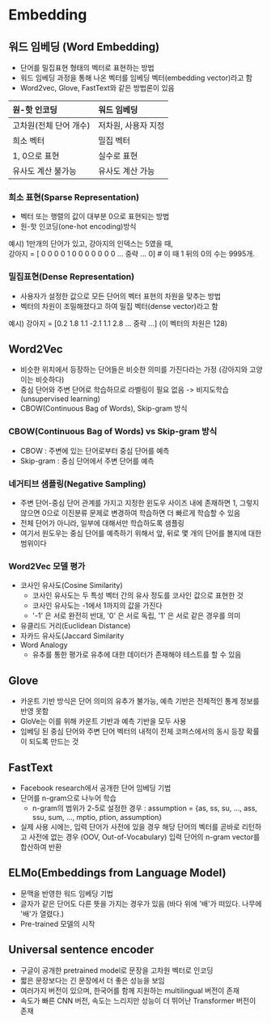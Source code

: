 # Embedding

## 워드 임베딩 \(Word Embedding\)

* 단어를 밀집표현 형태의 벡터로 표현하는 방법
* 워드 임베딩 과정을 통해 나온 벡터를 임베딩 벡터\(embedding vector\)라고 함
* Word2vec, Glove, FastText와 같은 방법론이 있음

| 원-핫 인코딩 | 워드 임베딩 |
| :--- | :--- |
| 고차원\(전체 단어 개수\) | 저차원, 사용자 지정 |
| 희소 벡터 | 밀집 벡터 |
| 1, 0으로 표현 | 실수로 표현 |
| 유사도 계산 불가능 | 유사도 계산 가능 |

### 희소 표현\(Sparse Representation\)

* 벡터 또는 행렬의 값이 대부분 0으로 표현되는 방법
* 원-핫 인코딩\(one-hot encoding\)방식

예시\) 1만개의 단어가 있고, 강아지의 인덱스는 5였을 때,   
 강아지 = \[ 0 0 0 0 1 0 0 0 0 0 0 0 … 중략 … 0\] \# 이 때 1 뒤의 0의 수는 9995개.

### 밀집표현\(Dense Representation\)

* 사용자가 설정한 값으로 모든 단어의 벡터 표현의 차원을 맞추는 방법
* 벡터의 차원이 조밀해졌다고 하여 밀집 벡터\(dense vector\)라고 함

예시\) 강아지 = \[0.2 1.8 1.1 -2.1 1.1 2.8 ... 중략 ...\] \(이 벡터의 차원은 128\)

## Word2Vec

* 비슷한 위치에서 등장하는 단어들은 비슷한 의미를 가진다라는 가정 \(강아지와 고양이는 비슷하다\)
* 중심 단어와 주변 단어로 학습하므로 라벨링이 필요 없음 -&gt; 비지도학습\(unsupervised learning\)
* CBOW\(Continuous Bag of Words\), Skip-gram 방식

### CBOW\(Continuous Bag of Words\) vs Skip-gram 방식

* CBOW : 주변에 있는 단어로부터 중심 단어를 예측
* Skip-gram : 중심 단어에서 주변 단어를 예측

### 네거티브 샘플링\(Negative Sampling\)

* 주변 단어-중심 단어 관계를 가지고 지정한 윈도우 사이즈 내에 존재하면 1, 그렇지 않으면 0으로 이진분류 문제로 변경하여 학습하면 더 빠르게 학습할 수 있음
* 전체 단어가 아니라, 일부에 대해서만 학습하도록 샘플링
* 여기서 원도우는 중심 단어를 예측하기 위해서 앞, 뒤로 몇 개의 단어를 볼지에 대한 범위이다 

### Word2Vec 모델 평가

* 코사인 유사도\(Cosine Similarity\)
  * 코사인 유사도는 두 특성 벡터 간의 유사 정도를 코사인 값으로 표현한 것
  * 코사인 유사도는 -1에서 1까지의 값을 가진다
  * '-1' 은 서로 완전히 반대, '0' 은 서로 독립, '1' 은 서로 같은 경우를 의미
* 유클리드 거리\(Euclidean Distance\)
* 자카드 유사도\(Jaccard Similarity
* Word Analogy
  * 유추를 통한 평가로 유추에 대한 데이터가 존재해야 테스트를 할 수 있음

## Glove

* 카운트 기반 방식은 단어 의미의 유추가 불가능, 예측 기반은 전체적인 통계 정보를 반영 못함
* GloVe는 이를 위해 카운트 기반과 예측 기반을 모두 사용
* 임베딩 된 중심 단어와 주변 단어 벡터의 내적이 전체 코퍼스에서의 동시 등장 확률이 되도록 만드는 것

## FastText

* Facebook research에서 공개한 단어 임베딩 기법
* 단어를 n-gram으로 나누어 학습
  * n-gram의 범위가 2-5로 설정한 경우 : assumption = {as, ss, su, …, ass, ssu, sum, …, mptio, ption, assumption}
* 실제 사용 시에는, 입력 단어가 사전에 있을 경우 해당 단어의 벡터를 곧바로 리턴하고 사전에 없는 경우 \(OOV, Out-of-Vocabulary\) 입력 단어의 n-gram vector를 합산하여 반환

## ELMo\(Embeddings from Language Model\)

* 문맥을 반영한 워드 임베딩 기법
* 글자가 같은 단어도 다른 뜻을 가지는 경우가 있음 \(바다 위에 '배'가 떠있다. 나무에 '배'가 열렸다.\)
* Pre-trained 모델의 시작

## Universal sentence encoder

* 구글이 공개한 pretrained model로 문장을 고차원 벡터로 인코딩
* 짧은 문장보다는 긴 문장에서 더 좋은 성능을 보임
* 여러가지 버전이 있으며, 한국어를 함께 지원하는 multilingual 버전이 존재
* 속도가 빠른 CNN 버전, 속도는 느리지만 성능이 더 뛰어난 Transformer 버전이 존재

